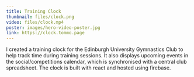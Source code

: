 ```yaml
---
title: Training Clock
thumbnail: files/clock.png
video: files/clock.mp4
poster: images/hero-video-poster.jpg
link: https://clock.tommo.page
---
```


I created a training clock for the Edinburgh University Gymnastics Club to help track time during training sessions. It also displays upcoming events in the social/competitions calendar, which is synchronised with a central club spreadsheet. The clock is built with react and hosted using firebase. 